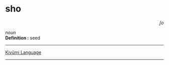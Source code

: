 
# sho

<div align="right"><i>ʃo</i></div>

*noun*  
**Definition :** seed  

---

[Kivümi Language](../README.md)

---
